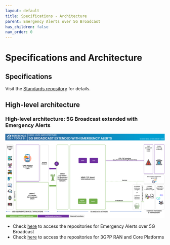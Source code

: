 ```yaml
---
layout: default
title: Specifications - Architecture
parent: Emergency Alerts over 5G Broadcast
has_children: false
nav_order: 0
---
```

# Specifications and Architecture

## Specifications
Visit the [Standards repository](https://5g-mag.github.io/Standards/) for details.

## High-level architecture

### High-level architecture: 5G Broadcast extended with Emergency Alerts

<img src="../../assets/images/projects/ew_diagram.png">

 * Check [here](./repositories.html) to access the repositories for Emergency Alerts over 5G Broadcast
 * Check [here](../3gpp-ran-and-core-platforms/repositories.html) to access the repositories for 3GPP RAN and Core Platforms
